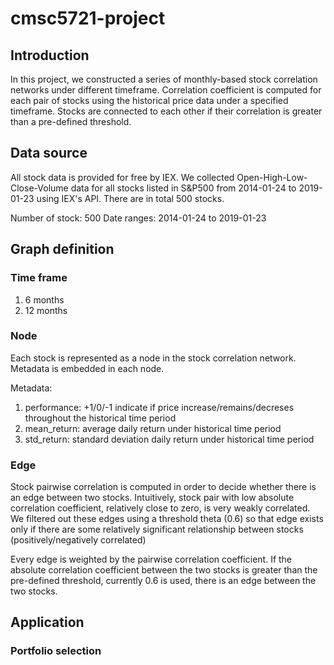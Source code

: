 # cmsc5721-project

## Introduction
In this project, we constructed a series of monthly-based stock correlation networks under different timeframe. Correlation coefficient is computed for each pair of stocks using the historical price data under a specified timeframe. Stocks are connected to each other if their correlation is greater than a pre-defined threshold.

## Data source
All stock data is provided for free by IEX.
We collected Open-High-Low-Close-Volume data for all stocks listed in S&P500 from 2014-01-24 to 2019-01-23 using IEX's API. There are in total 500 stocks.

Number of stock: 500
Date ranges: 2014-01-24 to 2019-01-23

## Graph definition
### Time frame
1. 6 months
2. 12 months

### Node
Each stock is represented as a node in the stock correlation network. Metadata is embedded in each node.

Metadata:
1. performance: +1/0/-1 indicate if price increase/remains/decreses throughout the historical time period
2. mean_return: average daily return under historical time period
3. std_return: standard deviation daily return under historical time period


### Edge
Stock pairwise correlation is computed in order to decide whether there is an edge between two stocks. Intuitively, stock pair with low absolute correlation coefficient, relatively close to zero, is very weakly correlated. We filtered out these edges using a threshold theta (0.6) so that edge exists only if there are some relatively significant relationship between stocks (positively/negatively correlated)

Every edge is weighted by the pairwise correlation coefficient. If the absolute correlation coefficient between the two stocks is greater than the pre-defined threshold, currently 0.6 is used, there is an edge between the two stocks.

## Application
### Portfolio selection



